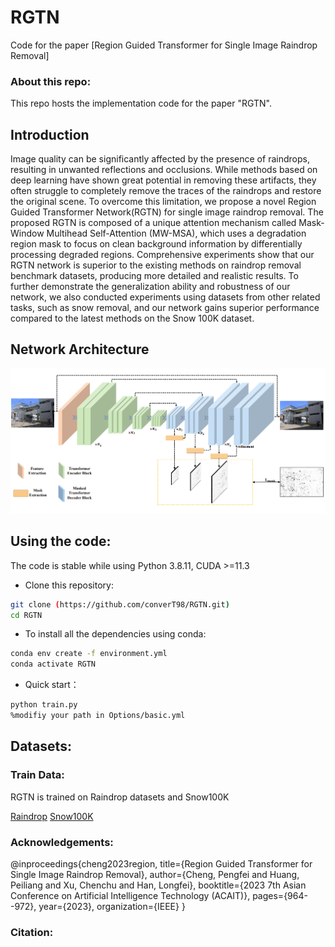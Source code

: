 # RGTN

Code for the paper [Region Guided Transformer for Single Image Raindrop Removal]

### About this repo:

This repo hosts the implementation code for the paper "RGTN". 

## Introduction

Image quality can be significantly affected by the presence of raindrops, resulting in unwanted reflections and occlusions. While methods based on deep learning have shown great potential in removing these artifacts, they often struggle to completely remove the traces of the raindrops and restore the original scene. To overcome this limitation, we propose a novel Region Guided Transformer Network(RGTN) for single image raindrop removal. The proposed RGTN is composed of a unique attention mechanism called Mask-Window Multihead Self-Attention (MW-MSA), which uses a degradation region mask to focus on clean background information by differentially processing degraded regions. Comprehensive experiments show that our RGTN network is superior to the existing methods on raindrop removal benchmark datasets, producing more detailed and realistic results. To further demonstrate the generalization ability and robustness of our network, we also conducted experiments using datasets from other related tasks, such as snow removal, and our network gains superior performance compared to the latest methods on the Snow 100K dataset. 

## Network Architecture

<img src = "https://github.com/converT98/RGTN/blob/main/images/network.png"> 

## Using the code:

The code is stable while using Python 3.8.11, CUDA >=11.3

- Clone this repository:
```bash
git clone (https://github.com/converT98/RGTN.git)
cd RGTN
```

- To install all the dependencies using conda:

```bash
conda env create -f environment.yml
conda activate RGTN
```
- Quick start：
```bash
python train.py
%modifiy your path in Options/basic.yml
```

## Datasets:

### Train Data:

RGTN is trained on Raindrop datasets and Snow100K

[Raindrop](https://rui1996.github.io/raindrop/raindrop_removal.html)
[Snow100K](https://sites.google.com/view/yunfuliu/desnownet)

### Acknowledgements:
@inproceedings{cheng2023region,
  title={Region Guided Transformer for Single Image Raindrop Removal},
  author={Cheng, Pengfei and Huang, Peiliang and Xu, Chenchu and Han, Longfei},
  booktitle={2023 7th Asian Conference on Artificial Intelligence Technology (ACAIT)},
  pages={964--972},
  year={2023},
  organization={IEEE}
}


### Citation:

```

```

